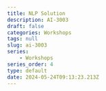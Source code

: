 ```yaml
---
title: NLP Solution
description: AI-3003
draft: false
categories: Workshops
tags: null
slug: ai-3003
series:
    - Workshops
series_order: 4
type: default
date: 2024-05-24T09:13:23.213Z
---
```

